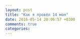 ```yaml
---
layout: post
title: "Как я провёл 14 мая"
date: 2016-05-14 20:06:57 +0300
comments: true
categories: 
---
```

